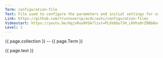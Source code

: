 ```yaml
---
Term: configuration-file
Text: File used to configure the parameters and initial settings for some computer programs
Link: https://github.com/trustoverip/acdc/wiki/configuration-files
Videostart: https://youtu.be/GqjsRuu0V5A?list=PLXVbQu7JH_LHVhs0rZ9Bb8ocyKlPljkaG&t=09m16s
Level: 1
---
```


{{ page.collection }} -- {{ page.Term }}

   {{ page.text }}

